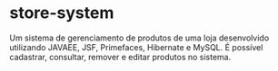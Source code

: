 # store-system

Um sistema de gerenciamento de produtos de uma loja desenvolvido utilizando JAVAEE, JSF, Primefaces, Hibernate e MySQL. É possível cadastrar, consultar, remover e editar produtos no sistema. 
